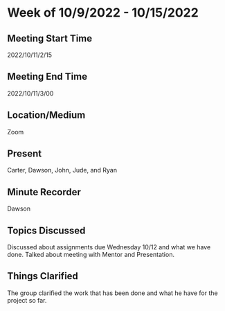 # Week of 10/9/2022 - 10/15/2022

## Meeting Start Time
2022/10/11/2/15

## Meeting End Time
2022/10/11/3/00

## Location/Medium
Zoom

## Present
Carter, Dawson, John, Jude, and Ryan

## Minute Recorder
Dawson

## Topics Discussed
Discussed about assignments due Wednesday 10/12 and what we have done. Talked about meeting with Mentor and Presentation.

## Things Clarified
The group clarified the work that has been done and what he have for the project so far.
